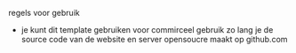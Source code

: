 regels voor gebruik
- je kunt dit template gebruiken voor commirceel gebruik zo lang je de source code van de website en server opensoucre maakt op github.com
